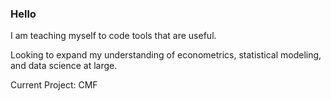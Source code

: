 ### Hello


I am teaching myself to code tools that are useful. 

Looking to expand my understanding of econometrics, statistical modeling, and data science at large. 

Current Project: CMF
